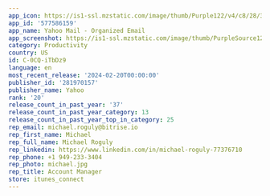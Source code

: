 ```yaml
---
app_icon: https://is1-ssl.mzstatic.com/image/thumb/Purple122/v4/c8/28/33/c828338b-d302-35f2-72cd-81b0a3385ef7/MailAppIcon-0-1x_U007emarketing-0-7-0-85-220-0.png/1024x1024bb.png
app_id: '577586159'
app_name: Yahoo Mail - Organized Email
app_screenshot: https://is1-ssl.mzstatic.com/image/thumb/PurpleSource126/v4/a4/b6/da/a4b6daf9-4838-6e10-5fc1-f2a625fb08dc/d3dc95bc-c736-4b1c-8085-ee016400b321_YM7_iOS6.5_1284x2778_IMAP_WHITE_EN-US.jpg/1284x2778bb.png
category: Productivity
country: US
id: C-0CQ-iTbDz9
language: en
most_recent_release: '2024-02-20T00:00:00'
publisher_id: '281970157'
publisher_name: Yahoo
rank: '20'
release_count_in_past_year: '37'
release_count_in_past_year_category: 13
release_count_in_past_year_top_in_category: 25
rep_email: michael.roguly@bitrise.io
rep_first_name: Michael
rep_full_name: Michael Roguly
rep_linkedin: https://www.linkedin.com/in/michael-roguly-77376710
rep_phone: +1 949-233-3404
rep_photo: michael.jpg
rep_title: Account Manager
store: itunes_connect
---
```

